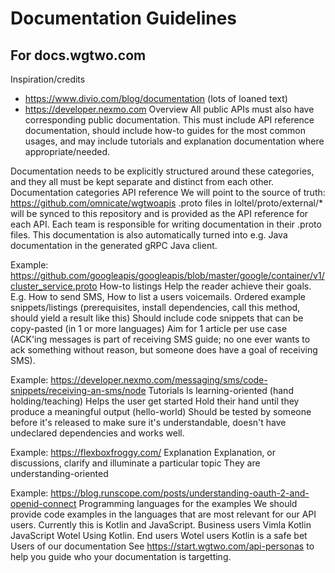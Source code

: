 # Documentation Guidelines
## For docs.wgtwo.com

Inspiration/credits
* https://www.divio.com/blog/documentation (lots of loaned text)
* https://developer.nexmo.com
Overview
All public APIs must also have corresponding public documentation. This must include API reference documentation, should include how-to guides for the most common usages, and may include tutorials and explanation documentation where appropriate/needed.

Documentation needs to be explicitly structured around these categories, and they all must be kept separate and distinct from each other.
Documentation categories
API reference
We will point to the source of truth: https://github.com/omnicate/wgtwoapis
.proto files in loltel/proto/external/* will be synced to this repository and is provided as the API reference for each API. Each team is responsible for writing documentation in their .proto files. This documentation is also automatically turned into e.g. Java documentation in the generated gRPC Java client.

Example: https://github.com/googleapis/googleapis/blob/master/google/container/v1/cluster_service.proto
How-to listings
Help the reader achieve their goals.
E.g. How to send SMS, How to list a users voicemails.
Ordered example snippets/listings (prerequisites, install dependencies, call this method, should yield a result like this)
Should include code snippets that can be copy-pasted (in 1 or more languages)
Aim for 1 article per use case (ACK'ing messages is part of receiving SMS guide; no one ever wants to ack something without reason, but someone does have a goal of receiving SMS).

Example: https://developer.nexmo.com/messaging/sms/code-snippets/receiving-an-sms/node
Tutorials
Is learning-oriented (hand holding/teaching)
Helps the user get started
Hold their hand until they produce a meaningful output (hello-world)
Should be tested by someone before it's released to make sure it's understandable, doesn't have undeclared dependencies and works well.

Example: https://flexboxfroggy.com/
Explanation
Explanation, or discussions, clarify and illuminate a particular topic
They are understanding-oriented

Example: https://blog.runscope.com/posts/understanding-oauth-2-and-openid-connect
Programming languages for the examples
We should provide code examples in the languages that are most relevant for our API users. Currently this is Kotlin and JavaScript.
Business users
Vimla
Kotlin
JavaScript
Wotel
Using Kotlin.
End users
Wotel users
Kotlin is a safe bet
Users of our documentation
See https://start.wgtwo.com/api-personas to help you guide who your documentation is targetting.
